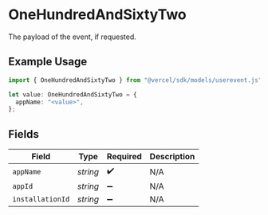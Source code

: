 # OneHundredAndSixtyTwo

The payload of the event, if requested.

## Example Usage

```typescript
import { OneHundredAndSixtyTwo } from "@vercel/sdk/models/userevent.js";

let value: OneHundredAndSixtyTwo = {
  appName: "<value>",
};
```

## Fields

| Field              | Type               | Required           | Description        |
| ------------------ | ------------------ | ------------------ | ------------------ |
| `appName`          | *string*           | :heavy_check_mark: | N/A                |
| `appId`            | *string*           | :heavy_minus_sign: | N/A                |
| `installationId`   | *string*           | :heavy_minus_sign: | N/A                |